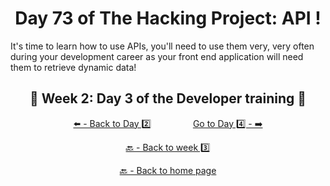 <h1 align="center">Day 73 of The Hacking Project: API !</h1>

It's time to learn how to use APIs, you'll need to use them very, very often during your development career as your front end application will need them to retrieve dynamic data!

<h2 align="center">🎉 Week 2: Day 3 of the Developer training 🎉</h2>

<div align="center">
  
  [⬅️ - Back to Day 2️⃣](https://github.com/BenjaminCharmes/THP_Developer/tree/main/Week_3/Day_2)
  &nbsp;&nbsp;&nbsp;&nbsp;&nbsp;&nbsp;&nbsp;&nbsp;&nbsp;&nbsp;&nbsp;&nbsp;&nbsp;&nbsp;&nbsp;
  [Go to Day 4️⃣ - ➡️](https://github.com/BenjaminCharmes/THP_Developer/tree/main/Week_3/Day_4)

</div>

<div align="center">

  [🔙 - Back to week 3️⃣](https://github.com/BenjaminCharmes/THP_Developer/tree/main/Week_3)

  [🔙 - Back to home page](https://github.com/BenjaminCharmes/THP_Developer)

</div>
